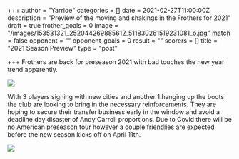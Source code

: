 +++
author = "Yarride"
categories = []
date = 2021-02-27T11:00:00Z
description = "Preview of the moving and shakings in the Frothers for 2021"
draft = true
frother_goals = 0
image = "/images/153531321_252044269885612_511830261519231081_o.jpg"
match = false
opponent = ""
opponent_goals = 0
result = ""
scorers = []
title = "2021 Season Preview"
type = "post"

+++
Frothers are back for preseason 2021 with bad touches the new year trend apparently. 

![](/images/153573137_252044303218942_3772365738518511282_o.jpg)

With 3 players signing with new cities and another 1 hanging up the boots the club are looking to bring in the necessary reinforcements. They are hoping to secure their transfer business early in the window and avoid a deadline day disaster of Andy Carroll proportions. Due to Covid there will be no American preseason tour however a couple friendlies are expected before the new season kicks off on April 11th.

![](/images/152782809_252044329885606_6977912245604898151_o.jpg)